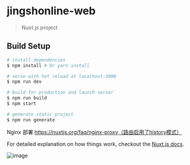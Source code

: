 # jingshonline-web

> Nuxt.js project

## Build Setup

``` bash
# install dependencies
$ npm install # Or yarn install

# serve with hot reload at localhost:3000
$ npm run dev

# build for production and launch server
$ npm run build
$ npm start

# generate static project
$ npm run generate
```

Nginx 部署 https://nuxtjs.org/faq/nginx-proxy（路由启用了history模式）

For detailed explanation on how things work, checkout the [Nuxt.js docs](https://github.com/nuxt/nuxt.js).

![image](https://code.jingshonline.net/jingshonline/frontend/jingshonline-web/raw/master/code.jpg)

